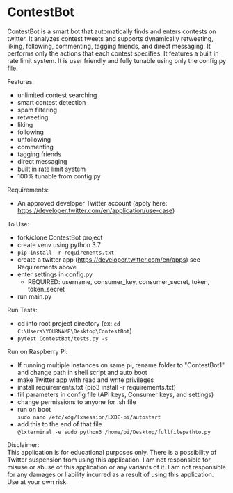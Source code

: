 # ContestBot
 ContestBot is a smart bot that automatically finds and enters contests on twitter. It analyzes contest tweets and supports dynamically retweeting, liking, following, commenting, tagging friends, and direct messaging. It performs only the actions that each contest specifies. It features a built in rate limit system. It is user friendly and fully tunable using only the config.py file.  

Features:  
- unlimited contest searching  
- smart contest detection  
- spam filtering  
- retweeting  
- liking  
- following  
- unfollowing  
- commenting  
- tagging friends  
- direct messaging  
- built in rate limit system  
- 100% tunable from config.py  

Requirements:  
- An approved developer Twitter account (apply here: https://developer.twitter.com/en/application/use-case)

To Use:  
- fork/clone ContestBot project  
- create venv using python 3.7  
- `pip install -r requirements.txt`  
- create a twitter app (https://developer.twitter.com/en/apps) see Requirements above  
- enter settings in config.py  
    - REQUIRED: username, consumer_key, consumer_secret, token, token_secret  
- run main.py  

Run Tests:  
- cd into root project directory (ex: `cd C:\Users\YOURNAME\Desktop\ContestBot`)  
- `pytest ContestBot/tests.py -s`  

Run on Raspberry Pi:
- If running multiple instances on same pi, rename folder to "ContestBot1" and change path in shell script and auto boot
- make Twitter app with read and write privileges
- install requirements.txt (pip3 install -r requirements.txt)
- fill parameters in config file (API keys, Consumer keys, and settings)
- change permissions to anyone for .sh file
- run on boot  
`sudo nano /etc/xdg/lxsession/LXDE-pi/autostart`
- add this to the end of that file  
`@lxterminal -e sudo python3 /home/pi/Desktop/fullfilepathto.py`

Disclaimer:  
This application is for educational purposes only. There is a possibility of Twitter suspension from using this application. I am not responsible for misuse or abuse of this application or any variants of it. I am not responsible for any damages or liability incurred as a result of using this application. Use at your own risk.